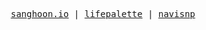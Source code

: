 <p align="center">
  <samp>
    <a href="https://sanghoon.io">sanghoon.io</a> |
    <a href="https://sanghoon.io/shiny/lifepalette/">lifepalette</a> |
    <a href="https://www.sanghoon.io/shiny/navisnp/">navisnp</a>
  </samp>
</p>
